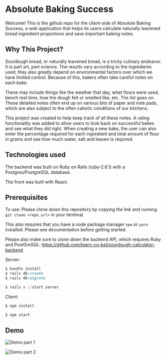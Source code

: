 # Absolute Baking Success

Welcome! This is the github repo for the client-side of Absolute Baking Success, a web application that helps its users calculate naturally leavened bread ingredient proportions and save important baking notes. 

## Why This Project? ##
Sourdough bread, or naturally leavened bread, is a tricky culinary endeavor. It is part art, part science. The results vary according to the ingredients used, they also greatly depend on environmental factors over which we have limited control. Because of this, bakers often take careful notes on each bake. 

These may include things like the weather that day, what flours were used, bench rest time, how the dough felt or smelled like, etc. The list goes on. These detailed notes often end up on various bits of paper and note pads, which are also subject to the often cahotic conditions of our kitchens.  

This project was created to help keep track of all these notes. A rating functionality was added to allow users to look back on successful bakes and see what they did right. When creating a new bake, the user can also enter the percentage required for each ingredient and total amount of flour in grams and see how much water, salt and leaven is required. 

## Technologies used ## 

The backend was built on Ruby on Rails (ruby-2.6.1) with a Postgres/PostgreSQL database. 

The front was built with React.

## Prerequisites ## 

To use: Please clone down this repository by copying the link and running ```git clone <repo_url>``` in your terminal. 

This also requires that you have a node package manager ```npm``` or ```yarn``` installed. Please see documentation before getting started. 

Please also make sure to clone down the backend API, which requires Ruby and PostGreSQL: https://github.com/learn-co-kat/sourdough-calculator-backend

Server:
```ruby
$ bundle install
$ rails db:create
$ rails db:migrate

$ rails s //start server 

```

Client:
```javascript
$ npm install

$ npm start
```

## Demo ## 

![Demo part 1](https://github.com/learn-co-kat/sourdough-calculator-frontend/blob/master/src/images/sourdough-app-part1.gif)

![Demo part 2](https://github.com/learn-co-kat/sourdough-calculator-frontend/blob/master/src/images/sourdough-app-part2.gif)